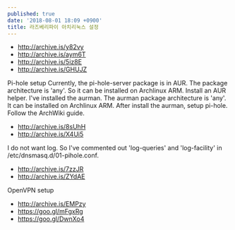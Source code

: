 ```yaml
---
published: true
date: '2018-08-01 18:09 +0900'
title: 라즈베리파이 아치리눅스 설정
---
```

- <http://archive.is/y82vy>
- <http://archive.is/aym6T>
- <http://archive.is/5iz8E>
- <http://archive.is/GHUJZ>

Pi-hole setup
Currently, the pi-hole-server package is in AUR. The package architecture is 'any'. So it can be installed on Archlinux ARM. Install an AUR helper. I've installed the aurman. The aurman package architecture is 'any'. It can be installed on Archlinux ARM. After install the aurman, setup pi-hole. Follow the ArchWiki guide.
- <http://archive.is/8sUhH>
- <http://archive.is/X4Ui5>

I do not want log. So I've commented out 'log-queries' and 'log-facility' in /etc/dnsmasq.d/01-pihole.conf.

- <http://archive.is/7zzJR>
- <http://archive.is/ZYdAE>

OpenVPN setup
- <http://archive.is/EMPzy>
- <https://goo.gl/mFgxRg>
- <https://goo.gl/DwnXo4>
